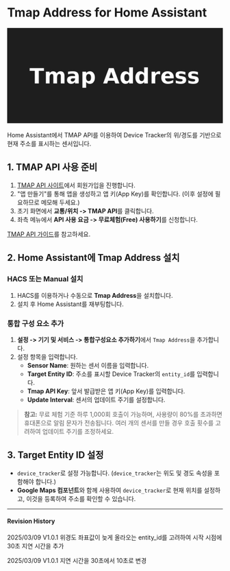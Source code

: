 # Tmap Address for Home Assistant

![Tmap Address Logo](images/logo.png)

Home Assistant에서 TMAP API를 이용하여 Device Tracker의 위/경도를 기반으로 현재 주소를 표시하는 센서입니다.

## 1. TMAP API 사용 준비

1. [TMAP API 사이트](https://openapi.sk.com/)에서 회원가입을 진행합니다.
2. "앱 만들기"를 통해 앱을 생성하고 앱 키(App Key)를 확인합니다. (이후 설정에 필요하므로 메모해 두세요.)
3. 초기 화면에서 **교통/위치 -> TMAP API**를 클릭합니다.
4. 좌측 메뉴에서 **API 사용 요금 -> 무료체험(Free) 사용하기**를 신청합니다.

[TMAP API 가이드](https://openapi.sk.com/products/detail?linkMenuSeq=122)를 참고하세요.

## 2. Home Assistant에 Tmap Address 설치

### HACS 또는 Manual 설치

1. HACS를 이용하거나 수동으로 **Tmap Address**을 설치합니다.
2. 설치 후 Home Assistant를 재부팅합니다.

### 통합 구성 요소 추가

1. **설정 -> 기기 및 서비스 -> 통합구성요소 추가하기**에서 `Tmap Address`을 추가합니다.
2. 설정 항목을 입력합니다.
   - **Sensor Name**: 원하는 센서 이름을 입력합니다.
   - **Target Entity ID**: 주소를 표시할 Device Tracker의 `entity_id`를 입력합니다.
   - **Tmap API Key**: 앞서 발급받은 앱 키(App Key)를 입력합니다.
   - **Update Interval**: 센서의 업데이트 주기를 설정합니다.

> **참고:** 무료 체험 기준 하루 1,000회 호출이 가능하며, 사용량이 80%를 초과하면 휴대폰으로 알림 문자가 전송됩니다. 여러 개의 센서를 만들 경우 호출 횟수를 고려하여 업데이트 주기를 조정하세요.

## 3. Target Entity ID 설정

- `device_tracker`로 설정 가능합니다. (`device_tracker`는 위도 및 경도 속성을 포함해야 합니다.)
- **Google Maps 컴포넌트**와 함께 사용하여 `device_tracker`로 현재 위치를 설정하고, 이것을 등록하여 주소를 확인할 수 있습니다.

---


#### Revision History

2025/03/09 V1.0.1 위경도 좌표값이 늦게 올라오는 entity_id를 고려하여 시작 시점에 30초 지연 시간을 추가

2025/03/09 V1.0.1 지연 시간을 30초에서 10초로 변경

